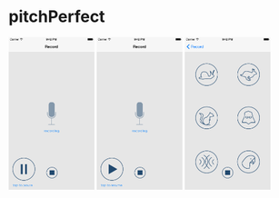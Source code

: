 # pitchPerfect

<img src="https://github.com/travisgillespie/pitchPerfect/blob/master/screenshots/iOS%20Simulator%20Screen%20Shot%20Aug%2024%2C%202015%2C%209.42.42%20PM.png" width="30%" />

<img src="https://github.com/travisgillespie/pitchPerfect/blob/master/screenshots/iOS%20Simulator%20Screen%20Shot%20Aug%2024%2C%202015%2C%209.42.49%20PM.png" width="30%" />

<img src="https://github.com/travisgillespie/pitchPerfect/blob/master/screenshots/iOS%20Simulator%20Screen%20Shot%20Aug%2024%2C%202015%2C%209.42.53%20PM.png" width="30%" />





<div class="pdf-container loaded" data-file="https://raw.githubusercontent.com/travisgillespie/pitchPerfect/54eb133a6f42bc7c4d11b85d8a58bc8b5aa08276/screenshots/pitchPerfectScreenshots.pdf" data-worker="/assets/pdf/worker-2413571641503f90f59a19f2c170852e.js">
<canvas class="pdf-page" data-page="0" width="30%"></canvas><canvas class="pdf-page" data-page="1" width="30%"></canvas><canvas class="pdf-page" data-page="2" width="30%"></canvas><canvas class="pdf-page" data-page="3" width="30%"></canvas></div>
